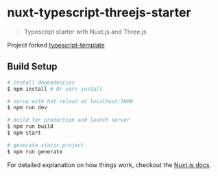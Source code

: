 # nuxt-typescript-threejs-starter

> Typescript starter with Nuxt.js and Three.js

Project forked [typescript-template](https://github.com/nuxt-community/typescript-template/tree/master/template)

## Build Setup

``` bash
# install dependencies
$ npm install # Or yarn install

# serve with hot reload at localhost:3000
$ npm run dev

# build for production and launch server
$ npm run build
$ npm start

# generate static project
$ npm run generate
```

For detailed explanation on how things work, checkout the [Nuxt.js docs](https://github.com/nuxt/nuxt.js).
